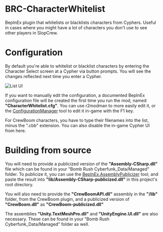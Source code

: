 # BRC-CharacterWhitelist
BepInEx plugin that whitelists or blacklists characters from Cyphers. Useful in cases where you might have a lot of characters you don't use to see other players in SlopCrew.

# Configuration
By default you're able to whitelist or blacklist characters by entering the Character Select screen at a Cypher via button prompts. You will see the changes reflected next time you enter a Cypher.

![List UI](https://github.com/LazyDuchess/BRC-CharacterWhitelist/assets/42678262/659c2de7-4ebd-4352-877a-9e81819fbd8a)

If you want to manually edit the configuration, a documented BepInEx configuration file will be created the first time you run the mod, named **"CharacterWhitelist.cfg"**. You can use r2modman to more easily edit it, or the [ConfigurationManager](https://github.com/BepInEx/BepInEx.ConfigurationManager) tool to edit it in-game with the F1 key.

For CrewBoom characters, you have to type their filenames into the list, minus the ".cbb" extension. You can also disable the in-game Cypher UI from here.

# Building from source
You will need to provide a publicized version of the **"Assembly-CSharp.dll"** file which can be found in your "Bomb Rush Cyberfunk_Data/Managed" folder. To publicize it, you can use the [BepInEx.AssemblyPublicizer](https://github.com/BepInEx/BepInEx.AssemblyPublicizer) tool, and paste the result into **"lib/Assembly-CSharp-publicized.dll"** in this project's root directory.

You will also need to provide the **"CrewBoomAPI.dll"** assembly in the **"/lib"** folder, from the CrewBoom plugin, and a publicized version of **"CrewBoom.dll"** as **"CrewBoom-publicized.dll"**

The assemblies **"Unity.TextMeshPro.dll"** and **"UnityEngine.UI.dll"** are also necessary. These can be found in your "Bomb Rush Cyberfunk_Data/Managed" folder as well.
